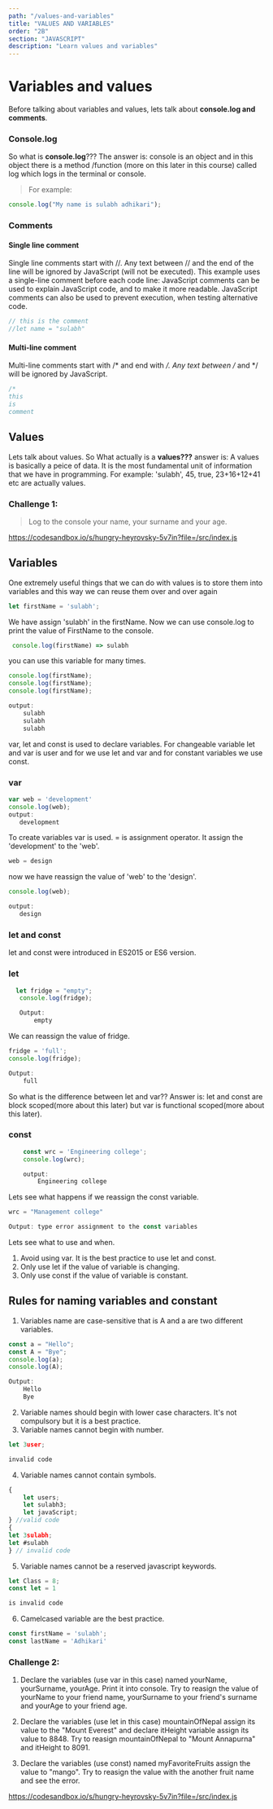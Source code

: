 ```yaml
---
path: "/values-and-variables"
title: "VALUES AND VARIABLES"
order: "2B"
section: "JAVASCRIPT"
description: "Learn values and variables"
---
```


# Variables and values
 Before talking about variables and values, lets talk about **console.log and comments**. 
 ### Console.log
 So what is **console.log**??? The answer is: console is an object and in this object there is a method /function (more on this later in this course) called log which logs in the terminal or console. 
 
 > For example:
 ```js
 console.log("My name is sulabh adhikari");
```
### Comments



#### **Single line comment**
Single line comments start with //.
Any text between // and the end of the line will be ignored by JavaScript (will not be executed).
This example uses a single-line comment before each code line:
JavaScript comments can be used to explain JavaScript code, and to make it more readable.
JavaScript comments can also be used to prevent execution, when testing alternative code.
```js
// this is the comment
//let name = "sulabh"
```
#### **Multi-line comment**
Multi-line comments start with /* and end with */.
Any text between /* and */ will be ignored by JavaScript.
```js
/*
this
is
comment
```

 ## Values

 Lets talk about values. So What actually is a **values???**
 answer is: A values is basically a peice of data. It is the most fundamental unit of information that we have in programming.
 For example: 'sulabh', 45, true, 23+16+12+41 etc are actually values.

 ### Challenge 1: 
 >Log to the console your name, your surname and your age.

 https://codesandbox.io/s/hungry-heyrovsky-5v7in?file=/src/index.js


 ## Variables

 One extremely useful things that we can do with values is to store them into variables and this way we can reuse them over and over again
 ```js
 let firstName = 'sulabh';
 ```

 We have assign 'sulabh' in the firstName. Now we can use console.log to print the value of FirstName to the console.
 ```js
  console.log(firstName) => sulabh
  ```

 you can use this variable for many times.
```js 
console.log(firstName);
console.log(firstName);
console.log(firstName);

output:
    sulabh
    sulabh
    sulabh
```
 var, let and const is used to declare variables. For changeable variable let and var is user and for we use let and var and for constant variables we use const.

 ### **var**
 ```js
 var web = 'development'
 console.log(web);
 output:
    development
 ```
 To create variables var is used. = is assignment operator. It assign the 'development' to the 'web'.
 ```js
 web = design
 ```
 now we have reassign the value of 'web' to the 'design'.
 
 ```js
 console.log(web);

 output:
    design
```
### **let and const**
let and const were introduced in ES2015 or ES6 version.
 ### **let**
 ```js
   let fridge = "empty";
    console.log(fridge);

    Output:
        empty
```
We can reassign the value of fridge.
```js
fridge = 'full';
console.log(fridge);

Output:
    full
```
So what is the difference between let and var?? Answer is: let and const are block scoped(more about this later) but var is functional scoped(more about this later).

### **const**
```js
    const wrc = 'Engineering college';
    console.log(wrc);

    output:
        Engineering college
```
Lets see what happens if we reassign the const variable.
```js
wrc = "Management college"

Output: type error assignment to the const variables
```
Lets see what to use and when.

1. Avoid using var. It is the best practice to use let and const.
2. Only use let if the value of variable is changing.
3. Only use const if the value of variable is constant.

## Rules for naming variables and constant
1. Variables name are case-sensitive that is A and a are two different variables.
```js
const a = "Hello";
const A = "Bye";
console.log(a);
console.log(A);

Output:
    Hello
    Bye
```
2. Variable names should begin with lower case characters. It's not compulsory but it is a best practice.
3. Variable names cannot begin with number.
```js
let 3user; 

invalid code
```
4. Variable names cannot contain symbols.
```js
{
    let users;
    let sulabh3;
    let javaScript;
} //valid code
{
let 3sulabh;
let #sulabh
} // invalid code
```
5. Variable names cannot be a reserved javascript keywords.
```js
let Class = 8;
const let = 1

is invalid code
```
6. Camelcased variable are the best practice.
```js
const firstName = 'sulabh';
const lastName = 'Adhikari'
```
### Challenge 2:
1. Declare the variables (use var in this case) named yourName, yourSurname, yourAge. Print it into console.
Try to reasign the value of yourName to your friend name, yourSurname to your friend's surname and yourAge to your friend age.



2. Declare the variables (use let in this case) mountainOfNepal assign its value to the "Mount Everest" and declare itHeight variable assign its value to 8848. Try to reasign mountainOfNepal to "Mount Annapurna" and itHeight to 8091.


3. Declare the variables (use const) named myFavoriteFruits assign the value to "mango". Try to reasign the value with the another fruit name and see the error.  

https://codesandbox.io/s/hungry-heyrovsky-5v7in?file=/src/index.js





